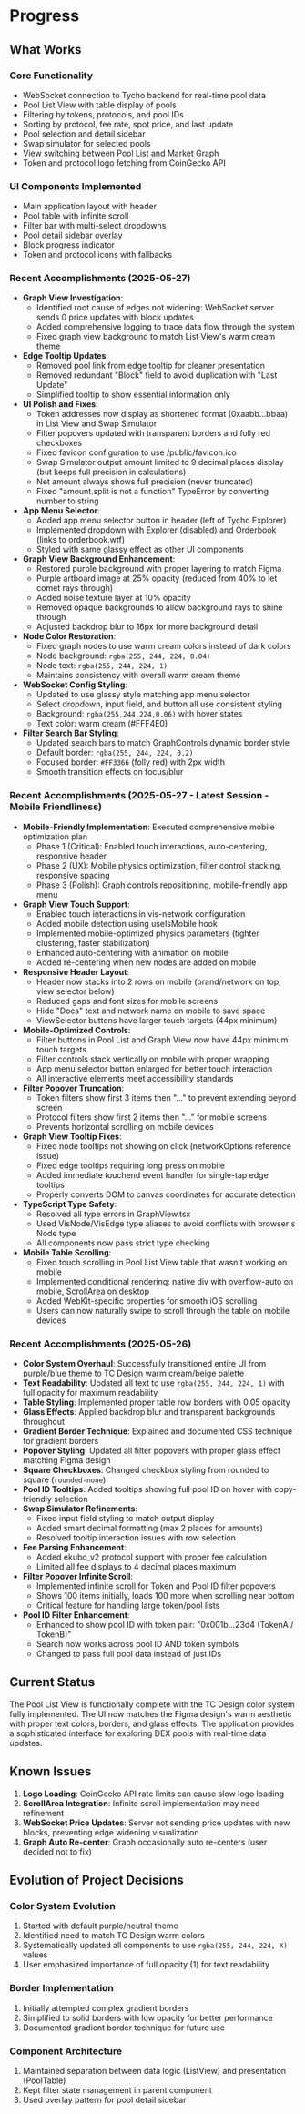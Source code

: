 # Progress

## What Works

### Core Functionality
- WebSocket connection to Tycho backend for real-time pool data
- Pool List View with table display of pools
- Filtering by tokens, protocols, and pool IDs
- Sorting by protocol, fee rate, spot price, and last update
- Pool selection and detail sidebar
- Swap simulator for selected pools
- View switching between Pool List and Market Graph
- Token and protocol logo fetching from CoinGecko API

### UI Components Implemented
- Main application layout with header
- Pool table with infinite scroll
- Filter bar with multi-select dropdowns
- Pool detail sidebar overlay
- Block progress indicator
- Token and protocol icons with fallbacks

### Recent Accomplishments (2025-05-27)
- **Graph View Investigation**: 
  - Identified root cause of edges not widening: WebSocket server sends 0 price updates with block updates
  - Added comprehensive logging to trace data flow through the system
  - Fixed graph view background to match List View's warm cream theme
- **Edge Tooltip Updates**:
  - Removed pool link from edge tooltip for cleaner presentation
  - Removed redundant "Block" field to avoid duplication with "Last Update"
  - Simplified tooltip to show essential information only
- **UI Polish and Fixes**:
  - Token addresses now display as shortened format (0xaabb...bbaa) in List View and Swap Simulator
  - Filter popovers updated with transparent borders and folly red checkboxes
  - Fixed favicon configuration to use /public/favicon.ico
  - Swap Simulator output amount limited to 9 decimal places display (but keeps full precision in calculations)
  - Net amount always shows full precision (never truncated)
  - Fixed "amount.split is not a function" TypeError by converting number to string
- **App Menu Selector**:
  - Added app menu selector button in header (left of Tycho Explorer)
  - Implemented dropdown with Explorer (disabled) and Orderbook (links to orderbook.wtf)
  - Styled with same glassy effect as other UI components
- **Graph View Background Enhancement**:
  - Restored purple background with proper layering to match Figma
  - Purple artboard image at 25% opacity (reduced from 40% to let comet rays through)
  - Added noise texture layer at 10% opacity
  - Removed opaque backgrounds to allow background rays to shine through
  - Adjusted backdrop blur to 16px for more background detail
- **Node Color Restoration**:
  - Fixed graph nodes to use warm cream colors instead of dark colors
  - Node background: `rgba(255, 244, 224, 0.04)`
  - Node text: `rgba(255, 244, 224, 1)`
  - Maintains consistency with overall warm cream theme
- **WebSocket Config Styling**:
  - Updated to use glassy style matching app menu selector
  - Select dropdown, input field, and button all use consistent styling
  - Background: `rgba(255,244,224,0.06)` with hover states
  - Text color: warm cream (#FFF4E0)
- **Filter Search Bar Styling**:
  - Updated search bars to match GraphControls dynamic border style
  - Default border: `rgba(255, 244, 224, 0.2)`
  - Focused border: `#FF3366` (folly red) with 2px width
  - Smooth transition effects on focus/blur

### Recent Accomplishments (2025-05-27 - Latest Session - Mobile Friendliness)
- **Mobile-Friendly Implementation**: Executed comprehensive mobile optimization plan
  - Phase 1 (Critical): Enabled touch interactions, auto-centering, responsive header
  - Phase 2 (UX): Mobile physics optimization, filter control stacking, responsive spacing
  - Phase 3 (Polish): Graph controls repositioning, mobile-friendly app menu
- **Graph View Touch Support**:
  - Enabled touch interactions in vis-network configuration
  - Added mobile detection using useIsMobile hook
  - Implemented mobile-optimized physics parameters (tighter clustering, faster stabilization)
  - Enhanced auto-centering with animation on mobile
  - Added re-centering when new nodes are added on mobile
- **Responsive Header Layout**:
  - Header now stacks into 2 rows on mobile (brand/network on top, view selector below)
  - Reduced gaps and font sizes for mobile screens
  - Hide "Docs" text and network name on mobile to save space
  - ViewSelector buttons have larger touch targets (44px minimum)
- **Mobile-Optimized Controls**:
  - Filter buttons in Pool List and Graph View now have 44px minimum touch targets
  - Filter controls stack vertically on mobile with proper wrapping
  - App menu selector button enlarged for better touch interaction
  - All interactive elements meet accessibility standards
- **Filter Popover Truncation**:
  - Token filters show first 3 items then "..." to prevent extending beyond screen
  - Protocol filters show first 2 items then "..." for mobile screens
  - Prevents horizontal scrolling on mobile devices
- **Graph View Tooltip Fixes**:
  - Fixed node tooltips not showing on click (networkOptions reference issue)
  - Fixed edge tooltips requiring long press on mobile
  - Added immediate touchend event handler for single-tap edge tooltips
  - Properly converts DOM to canvas coordinates for accurate detection
- **TypeScript Type Safety**:
  - Resolved all type errors in GraphView.tsx
  - Used VisNode/VisEdge type aliases to avoid conflicts with browser's Node type
  - All components now pass strict type checking
- **Mobile Table Scrolling**:
  - Fixed touch scrolling in Pool List View table that wasn't working on mobile
  - Implemented conditional rendering: native div with overflow-auto on mobile, ScrollArea on desktop
  - Added WebKit-specific properties for smooth iOS scrolling
  - Users can now naturally swipe to scroll through the table on mobile devices

### Recent Accomplishments (2025-05-26)
- **Color System Overhaul**: Successfully transitioned entire UI from purple/blue theme to TC Design warm cream/beige palette
- **Text Readability**: Updated all text to use `rgba(255, 244, 224, 1)` with full opacity for maximum readability
- **Table Styling**: Implemented proper table row borders with 0.05 opacity
- **Glass Effects**: Applied backdrop blur and transparent backgrounds throughout
- **Gradient Border Technique**: Explained and documented CSS technique for gradient borders
- **Popover Styling**: Updated all filter popovers with proper glass effect matching Figma design
- **Square Checkboxes**: Changed checkbox styling from rounded to square (`rounded-none`)
- **Pool ID Tooltips**: Added tooltips showing full pool ID on hover with copy-friendly selection
- **Swap Simulator Refinements**: 
  - Fixed input field styling to match output display
  - Added smart decimal formatting (max 2 places for amounts)
  - Resolved tooltip interaction issues with row selection
- **Fee Parsing Enhancement**: 
  - Added ekubo_v2 protocol support with proper fee calculation
  - Limited all fee displays to 4 decimal places maximum
- **Filter Popover Infinite Scroll**: 
  - Implemented infinite scroll for Token and Pool ID filter popovers
  - Shows 100 items initially, loads 100 more when scrolling near bottom
  - Critical feature for handling large token/pool lists
- **Pool ID Filter Enhancement**:
  - Enhanced to show pool ID with token pair: "0x001b...23d4 (TokenA / TokenB)"
  - Search now works across pool ID AND token symbols
  - Changed to pass full pool data instead of just IDs

## Current Status

The Pool List View is functionally complete with the TC Design color system fully implemented. The UI now matches the Figma design's warm aesthetic with proper text colors, borders, and glass effects. The application provides a sophisticated interface for exploring DEX pools with real-time data updates.

## Known Issues

1. **Logo Loading**: CoinGecko API rate limits can cause slow logo loading
2. **ScrollArea Integration**: Infinite scroll implementation may need refinement
3. **WebSocket Price Updates**: Server not sending price updates with new blocks, preventing edge widening visualization
4. **Graph Auto Re-center**: Graph occasionally auto re-centers (user decided not to fix)

## Evolution of Project Decisions

### Color System Evolution
1. Started with default purple/neutral theme
2. Identified need to match TC Design warm colors
3. Systematically updated all components to use `rgba(255, 244, 224, X)` values
4. User emphasized importance of full opacity (1) for text readability

### Border Implementation
1. Initially attempted complex gradient borders
2. Simplified to solid borders with low opacity for better performance
3. Documented gradient border technique for future use

### Component Architecture
1. Maintained separation between data logic (ListView) and presentation (PoolTable)
2. Kept filter state management in parent component
3. Used overlay pattern for pool detail sidebar
